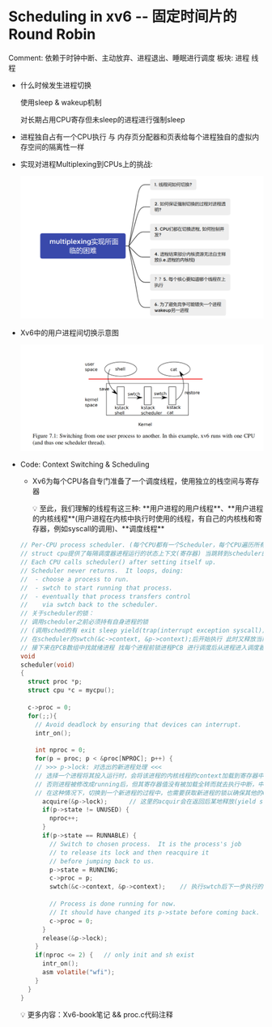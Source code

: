 # Scheduling in xv6 -- 固定时间片的Round Robin

Comment: 依赖于时钟中断、主动放弃、进程退出、睡眠进行调度
板块: 进程 线程

- 什么时候发生进程切换
    
    使用sleep & wakeup机制
    
    对长期占用CPU寄存但未sleep的进程进行强制sleep
    
- 进程独自占有一个CPU执行 与 内存页分配器和页表给每个进程独自的虚拟内存空间的隔离性一样

- 实现对进程Multiplexing到CPUs上的挑战:
    
    ![Untitled](Scheduling%20in%20xv6%20--%20%E5%9B%BA%E5%AE%9A%E6%97%B6%E9%97%B4%E7%89%87%E7%9A%84Round%20Robin%20571c419ff034455799e1412d9585cbd8/Untitled.png)
    
- Xv6中的用户进程间切换示意图
    
    ![Untitled](Scheduling%20in%20xv6%20--%20%E5%9B%BA%E5%AE%9A%E6%97%B6%E9%97%B4%E7%89%87%E7%9A%84Round%20Robin%20571c419ff034455799e1412d9585cbd8/Untitled%201.png)
    
- Code: Context Switching & Scheduling
    - Xv6为每个CPU各自专门准备了一个调度线程，使用独立的栈空间与寄存器
        
        <aside>
        💡 至此，我们理解的线程有这三种: **用户进程的用户线程**、**用户进程的内核线程**(用户进程在内核中执行时使用的线程，有自己的内核栈和寄存器，例如syscall的调用)、**调度线程**
        
        </aside>
        
    
    ```c
    // Per-CPU process scheduler. (每个CPU都有一个Scheduler，每个CPU遍历所有进程调度)
    // struct cpu提供了每隔调度器进程运行的状态上下文(寄存器) 当跳转到scheduler的时候执行C代码是在machine mode的start.c中定义的stack0(per-CPU的内核栈)
    // Each CPU calls scheduler() after setting itself up.
    // Scheduler never returns.  It loops, doing:
    //  - choose a process to run.
    //  - swtch to start running that process.
    //  - eventually that process transfers control
    //    via swtch back to the scheduler.
    // 关于scheduler的锁：
    // 调用scheduler之前必须持有自身进程的锁
    // (调用sched的有 exit sleep yield(trap(interrupt exception syscall)) 都会锁上当前执行进程的lock)
    // 在scheduler的swtch(&c->context, &p->context);后开始执行 此时又释放当前进程的锁
    // 接下来在PCB数组中找就绪进程 找每个进程前锁进程PCB 进行调度后从进程进入调度器的exit/sleep/yield解锁
    void
    scheduler(void)
    {
      struct proc *p;
      struct cpu *c = mycpu();
      
      c->proc = 0;
      for(;;){
        // Avoid deadlock by ensuring that devices can interrupt.
        intr_on();
        
        int nproc = 0;
        for(p = proc; p < &proc[NPROC]; p++) {
        // >>> p->lock: 对选出的新进程处理 <<<
        // 选择一个进程将其投入运行时，会将该进程的内核线程的context加载到寄存器中，这个阶段不能进入中断
        // 否则进程被修改成running后，但其寄存器值没有被加载全转而就去执行中断，中断又对该内核线程寄存器进行不完整保存到context对象，形成错误
        // 在这种情况下，切换到一个新进程的过程中，也需要获取新进程的锁以确保其他的CPU核不能看到这个进程
          acquire(&p->lock);      // 这里的acquir会在返回后某地释放(yield sleep forkret)
          if(p->state != UNUSED) {
            nproc++;
          }
          if(p->state == RUNNABLE) {
            // Switch to chosen process.  It is the process's job
            // to release its lock and then reacquire it
            // before jumping back to us.
            p->state = RUNNING;
            c->proc = p;
            swtch(&c->context, &p->context);    // 执行swtch后下一步执行的就是ra，也就是放弃CPU时进程执行的代码的位置sched()
    
            // Process is done running for now.
            // It should have changed its p->state before coming back.
            c->proc = 0;
          }
          release(&p->lock);
        }
        if(nproc <= 2) {   // only init and sh exist
          intr_on();
          asm volatile("wfi");
        }
      }
    }
    ```
    
    <aside>
    💡 更多内容：Xv6-book笔记 && proc.c代码注释
    
    </aside>